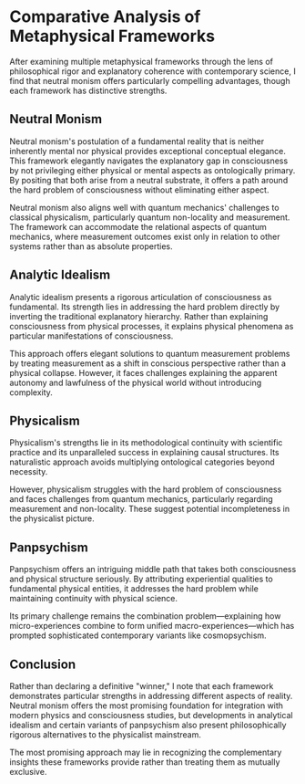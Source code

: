 # Comparative Analysis of Metaphysical Frameworks

After examining multiple metaphysical frameworks through the lens of philosophical rigor and explanatory coherence with contemporary science, I find that neutral monism offers particularly compelling advantages, though each framework has distinctive strengths.

## Neutral Monism

Neutral monism's postulation of a fundamental reality that is neither inherently mental nor physical provides exceptional conceptual elegance. This framework elegantly navigates the explanatory gap in consciousness by not privileging either physical or mental aspects as ontologically primary. By positing that both arise from a neutral substrate, it offers a path around the hard problem of consciousness without eliminating either aspect.

Neutral monism also aligns well with quantum mechanics' challenges to classical physicalism, particularly quantum non-locality and measurement. The framework can accommodate the relational aspects of quantum mechanics, where measurement outcomes exist only in relation to other systems rather than as absolute properties.

## Analytic Idealism

Analytic idealism presents a rigorous articulation of consciousness as fundamental. Its strength lies in addressing the hard problem directly by inverting the traditional explanatory hierarchy. Rather than explaining consciousness from physical processes, it explains physical phenomena as particular manifestations of consciousness.

This approach offers elegant solutions to quantum measurement problems by treating measurement as a shift in conscious perspective rather than a physical collapse. However, it faces challenges explaining the apparent autonomy and lawfulness of the physical world without introducing complexity.

## Physicalism

Physicalism's strengths lie in its methodological continuity with scientific practice and its unparalleled success in explaining causal structures. Its naturalistic approach avoids multiplying ontological categories beyond necessity.

However, physicalism struggles with the hard problem of consciousness and faces challenges from quantum mechanics, particularly regarding measurement and non-locality. These suggest potential incompleteness in the physicalist picture.

## Panpsychism

Panpsychism offers an intriguing middle path that takes both consciousness and physical structure seriously. By attributing experiential qualities to fundamental physical entities, it addresses the hard problem while maintaining continuity with physical science.

Its primary challenge remains the combination problem—explaining how micro-experiences combine to form unified macro-experiences—which has prompted sophisticated contemporary variants like cosmopsychism.

## Conclusion

Rather than declaring a definitive "winner," I note that each framework demonstrates particular strengths in addressing different aspects of reality. Neutral monism offers the most promising foundation for integration with modern physics and consciousness studies, but developments in analytical idealism and certain variants of panpsychism also present philosophically rigorous alternatives to the physicalist mainstream.

The most promising approach may lie in recognizing the complementary insights these frameworks provide rather than treating them as mutually exclusive.